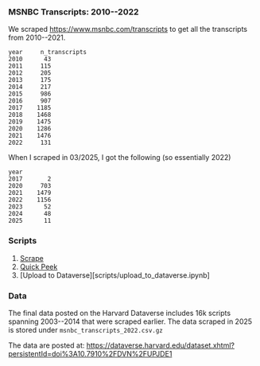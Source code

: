 ### MSNBC Transcripts: 2010--2022

We scraped https://www.msnbc.com/transcripts to get all the transcripts from 2010--2021. 

```
year	 n_transcripts
2010      43
2011     115
2012     205
2013     175
2014     217
2015     986
2016     907
2017    1185
2018    1468
2019    1475
2020    1286
2021    1476
2022     131
```

When I scraped in 03/2025, I got the following (so essentially 2022)

```
year
2017       2
2020     703
2021    1479
2022    1156
2023      52
2024      48
2025      11
```

### Scripts

1. [Scrape](scripts/msnbc.py)
2. [Quick Peek](scripts/peek_file.ipynb)
3. [Upload to Dataverse][scripts/upload_to_dataverse.ipynb]

### Data

The final data posted on the Harvard Dataverse includes 16k scripts spanning 2003--2014 that were scraped earlier. The data scraped in 2025 is stored under `msnbc_transcripts_2022.csv.gz` 

The data are posted at:
https://dataverse.harvard.edu/dataset.xhtml?persistentId=doi%3A10.7910%2FDVN%2FUPJDE1
